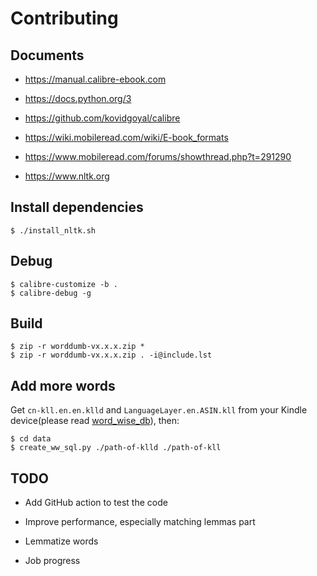 # Contributing

## Documents

- https://manual.calibre-ebook.com

- https://docs.python.org/3

- https://github.com/kovidgoyal/calibre

- https://wiki.mobileread.com/wiki/E-book_formats

- https://www.mobileread.com/forums/showthread.php?t=291290

- https://www.nltk.org

## Install dependencies

```
$ ./install_nltk.sh
```

## Debug

```
$ calibre-customize -b .
$ calibre-debug -g
```

## Build

```
$ zip -r worddumb-vx.x.x.zip *
$ zip -r worddumb-vx.x.x.zip . -i@include.lst
```

## Add more words

Get `cn-kll.en.en.klld` and `LanguageLayer.en.ASIN.kll` from your Kindle device(please read [word\_wise\_db](./word_wise_db.md)), then:

```
$ cd data
$ create_ww_sql.py ./path-of-klld ./path-of-kll
```

## TODO

- Add GitHub action to test the code

- Improve performance, especially matching lemmas part

- Lemmatize words

- Job progress
